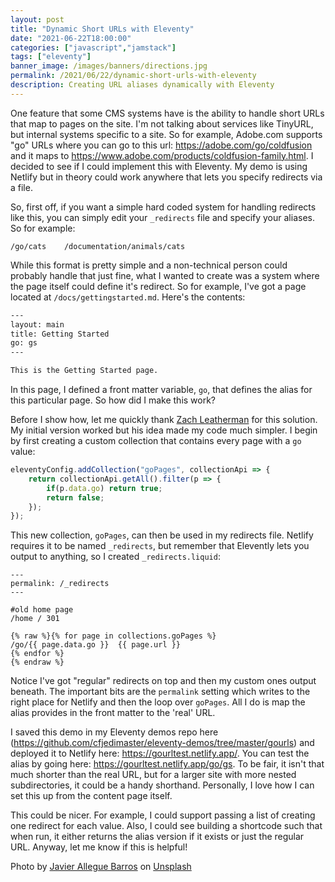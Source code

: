 ```yaml
---
layout: post
title: "Dynamic Short URLs with Eleventy"
date: "2021-06-22T18:00:00"
categories: ["javascript","jamstack"]
tags: ["eleventy"]
banner_image: /images/banners/directions.jpg
permalink: /2021/06/22/dynamic-short-urls-with-eleventy
description: Creating URL aliases dynamically with Eleventy
---
```


One feature that some CMS systems have is the ability to handle short URLs that map to pages on the site. I'm not talking about services like TinyURL, but internal systems specific to a site. So for example, Adobe.com supports "go" URLs where you can go to this url: <https://adobe.com/go/coldfusion> and it maps to <https://www.adobe.com/products/coldfusion-family.html>. I decided to see if I could implement this with Eleventy. My demo is using Netlify but in theory could work anywhere that lets you specify redirects via a file. 

So, first off, if you want a simple hard coded system for handling redirects like this, you can simply edit your `_redirects` file and specify your aliases. So for example:

```
/go/cats	/documentation/animals/cats
```

While this format is pretty simple and a non-technical person could probably handle that just fine, what I wanted to create was a system where the page itself could define it's redirect. So for example, I've got a page located at `/docs/gettingstarted.md`. Here's the contents:

```html
---
layout: main
title: Getting Started
go: gs
---

This is the Getting Started page.
```

In this page, I defined a front matter variable, `go`, that defines the alias for this particular page. So how did I make this work?

Before I show how, let me quickly thank [Zach Leatherman](https://twitter.com/zachleat) for this solution. My initial version worked but his idea made my code much simpler. I begin by first creating a custom collection that contains every page with a `go` value:

```js
eleventyConfig.addCollection("goPages", collectionApi => {
	return collectionApi.getAll().filter(p => {
		if(p.data.go) return true;
		return false;
	});
});
```

This new collection, `goPages`, can then be used in my redirects file. Netlify requires it to be named `_redirects`, but remember that Elevently lets you output to anything, so I created `_redirects.liquid`:

```
---
permalink: /_redirects
---

#old home page
/home / 301

{% raw %}{% for page in collections.goPages %}
/go/{{ page.data.go }}	{{ page.url }}
{% endfor %}
{% endraw %}
```

Notice I've got "regular" redirects on top and then my custom ones output beneath. The important bits are the `permalink` setting which writes to the right place for Netlify and then the loop over `goPages`. All I do is map the alias provides in the front matter to the 'real' URL. 

I saved this demo in my Eleventy demos repo here (<https://github.com/cfjedimaster/eleventy-demos/tree/master/gourls>) and deployed it to Netlify here: <https://gourltest.netlify.app/>. You can test the alias by going here: <https://gourltest.netlify.app/go/gs>. To be fair, it isn't that much shorter than the real URL, but for a larger site with more nested subdirectories, it could be a handy shorthand. Personally, I love how I can set this up from the content page itself.

This could be nicer. For example, I could support passing a list of creating one redirect for each value. Also, I could see building a shortcode such that when run, it either returns the alias version if it exists or just the regular URL. Anyway, let me know if this is helpful!

Photo by <a href="https://unsplash.com/@soymeraki?utm_source=unsplash&utm_medium=referral&utm_content=creditCopyText">Javier Allegue Barros</a> on <a href="https://unsplash.com/s/photos/directions?utm_source=unsplash&utm_medium=referral&utm_content=creditCopyText">Unsplash</a>
  